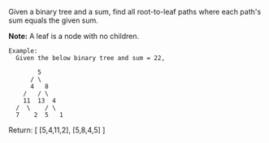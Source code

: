 Given a binary tree and a sum, find all root-to-leaf paths where each path's sum equals the given sum.

**Note:** 
  A leaf is a node with no children.

```
Example:
  Given the below binary tree and sum = 22,

        5
      / \
      4   8
    /   / \
    11  13  4
  /  \    / \
  7    2  5   1
```

Return:
  [
    [5,4,11,2],
    [5,8,4,5]
  ]